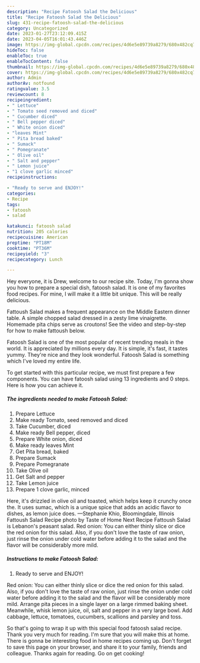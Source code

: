 ```yaml
---
description: "Recipe Fatoosh Salad the Delicious"
title: "Recipe Fatoosh Salad the Delicious"
slug: 431-recipe-fatoosh-salad-the-delicious
category: Uncategorized
date: 2023-01-27T23:12:09.415Z
date: 2023-04-05T16:01:43.446Z
image: https://img-global.cpcdn.com/recipes/4d6e5e89739a8279/680x482cq70/fatoosh-salad-recipe-main-photo.jpg
hideToc: false
enableToc: true
enableTocContent: false
thumbnail: https://img-global.cpcdn.com/recipes/4d6e5e89739a8279/680x482cq70/fatoosh-salad-recipe-main-photo.jpg
cover: https://img-global.cpcdn.com/recipes/4d6e5e89739a8279/680x482cq70/fatoosh-salad-recipe-main-photo.jpg
author: Admin
authorAv: notfound
ratingvalue: 3.5
reviewcount: 8
recipeingredient:
- " Lettuce"
- " Tomato seed removed and diced"
- " Cucumber diced"
- " Bell pepper diced"
- " White onion diced"
- "leaves Mint"
- " Pita bread baked"
- " Sumack"
- " Pomegranate"
- " Olive oil"
- " Salt and pepper"
- " Lemon juice"
- "1 clove garlic minced"
recipeinstructions:

- "Ready to serve and ENJOY!"
categories:
- Recipe
tags:
- fatoosh
- salad

katakunci: fatoosh salad 
nutrition: 205 calories
recipecuisine: American
preptime: "PT18M"
cooktime: "PT36M"
recipeyield: "3"
recipecategory: Lunch

---
```



Hey everyone, it is Drew, welcome to our recipe site. Today, I'm gonna show you how to prepare a special dish, fatoosh salad. It is one of my favorites food recipes. For mine, I will make it a little bit unique. This will be really delicious.

Fattoush Salad makes a frequent appearance on the Middle Eastern dinner table. A simple chopped salad dressed in a zesty lime vinaigrette. Homemade pita chips serve as croutons! See the video and step-by-step for how to make fattoush below.

Fatoosh Salad is one of the most popular of recent trending meals in the world. It is appreciated by millions every day. It is simple, it's fast, it tastes yummy. They're nice and they look wonderful. Fatoosh Salad is something which I've loved my entire life.


To get started with this particular recipe, we must first prepare a few components. You can have fatoosh salad using 13 ingredients and 0 steps. Here is how you can achieve it.

<!--inarticleads1-->

##### The ingredients needed to make Fatoosh Salad:

1. Prepare  Lettuce
1. Make ready  Tomato, seed removed and diced
1. Take  Cucumber, diced
1. Make ready  Bell pepper, diced
1. Prepare  White onion, diced
1. Make ready leaves Mint
1. Get  Pita bread, baked
1. Prepare  Sumack
1. Prepare  Pomegranate
1. Take  Olive oil
1. Get  Salt and pepper
1. Take  Lemon juice
1. Prepare 1 clove garlic, minced


Here, it&#39;s drizzled in olive oil and toasted, which helps keep it crunchy once the. It uses sumac, which is a unique spice that adds an acidic flavor to dishes, as lemon juice does. —Stephanie Khio, Bloomingdale, Illinois Fattoush Salad Recipe photo by Taste of Home Next Recipe Fattoush Salad is Lebanon&#39;s peasant salad. Red onion: You can either thinly slice or dice the red onion for this salad. Also, if you don&#39;t love the taste of raw onion, just rinse the onion under cold water before adding it to the salad and the flavor will be considerably more mild. 

<!--inarticleads2-->

##### Instructions to make Fatoosh Salad:


1. Ready to serve and ENJOY!

Red onion: You can either thinly slice or dice the red onion for this salad. Also, if you don&#39;t love the taste of raw onion, just rinse the onion under cold water before adding it to the salad and the flavor will be considerably more mild. Arrange pita pieces in a single layer on a large rimmed baking sheet. Meanwhile, whisk lemon juice, oil, salt and pepper in a very large bowl. Add cabbage, lettuce, tomatoes, cucumbers, scallions and parsley and toss. 

So that's going to wrap it up with this special food fatoosh salad recipe. Thank you very much for reading. I'm sure that you will make this at home. There is gonna be interesting food in home recipes coming up. Don't forget to save this page on your browser, and share it to your family, friends and colleague. Thanks again for reading. Go on get cooking!
